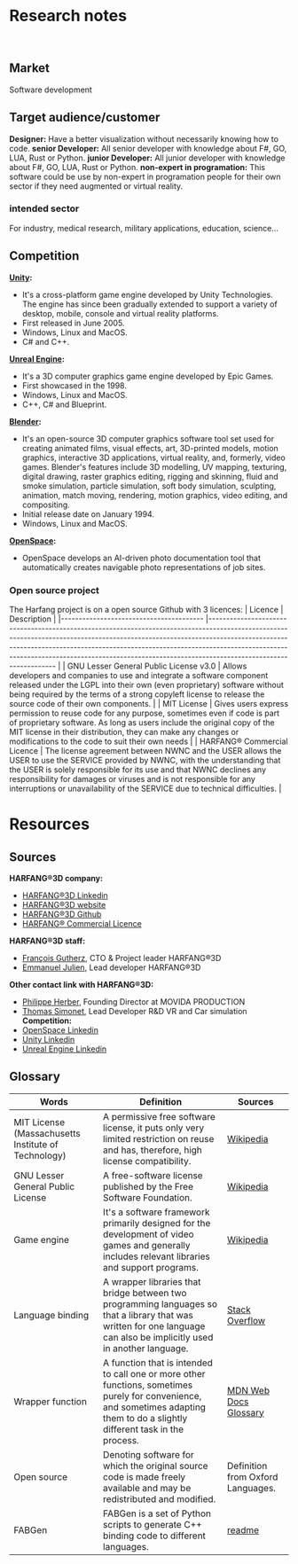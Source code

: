 <!-- this is an example, use your needs and goals to start your research process -->
​
# Research notes
​
## Market
​Software development
​
## Target audience/customer
**Designer:** Have a better visualization without necessarily knowing how to code.
**senior Developer:** All senior developer with knowledge about F#, GO, LUA, Rust or Python.
**junior Developer:** All junior developer with knowledge about F#, GO, LUA, Rust or Python.
**non-expert in programation:** This software could be use by non-expert in programation people for their own sector if they need augmented or virtual reality.

### intended sector
​For industry, medical research, military applications, education, science...

## Competition
**[Unity](https://unity.com/):**
- It's a cross-platform game engine developed by Unity Technologies. The engine has since been gradually extended to support a variety of desktop, mobile, console and virtual reality platforms.
- First released in June 2005.
- Windows, Linux and MacOS.
- C# and C++.

**[Unreal Engine](https://www.unrealengine.com/en-US/):**
- It's a 3D computer graphics game engine developed by Epic Games. 
- First showcased in the 1998.
- Windows, Linux and MacOS.
- C++, C# and Blueprint.

**[Blender](https://www.blender.org/):**
- It's an open-source 3D computer graphics software tool set used for creating animated films, visual effects, art, 3D-printed models, motion graphics, interactive 3D applications, virtual reality, and, formerly, video games. Blender's features include 3D modelling, UV mapping, texturing, digital drawing, raster graphics editing, rigging and skinning, fluid and smoke simulation, particle simulation, soft body simulation, sculpting, animation, match moving, rendering, motion graphics, video editing, and compositing.
- Initial release date on January 1994.
- Windows, Linux and MacOS.

**[OpenSpace](https://www.openspace.ai/):**
- OpenSpace develops an AI-driven photo documentation tool that automatically creates navigable photo representations of job sites.
​
### Open source project
The Harfang project is on a open source Github with 3 licences:
| Licence                               	| Description                                                                                                                                                                                                                                                                                                                                               	|
|----------------------------------------	|-----------------------------------------------------------------------------------------------------------------------------------------------------------------------------------------------------------------------------------------------------------------------------------------------------------------------------------------------------------	|
| GNU Lesser General Public License v3.0 	| Allows developers and companies to use and integrate a software component released under the LGPL into their own (even proprietary) software without being required by the terms of a strong copyleft license to release the source code of their own components.                                                                                         	|
| MIT License                            	| Gives users express permission to reuse code for any purpose, sometimes even if code is part of proprietary software. As long as users include the original copy of the MIT license in their distribution, they can make any changes or modifications to the code to suit their own needs                                                                 	|
| HARFANG® Commercial Licence            	| The license agreement between NWNC and the USER allows the USER to use the SERVICE provided by NWNC, with the understanding that the USER is solely responsible for its use and that NWNC declines any responsibility for damages or viruses and is not responsible for any interruptions or unavailability of the SERVICE due to technical difficulties. 	|

# Resources
## Sources
<!-- think also of sources to follow (people and keywords on Linkedin for example, a specialized blog or news outlet) -->
​**​HARFANG®3D company:**
- [​HARFANG®3D Linkedin](https://www.linkedin.com/company/harfang3d/)
- [​HARFANG®3D website](https://www.harfang3d.com/en_US/)
- [​HARFANG®3D Github](https://github.com/harfang3d)
- [​HARFANG® Commercial Licence](https://github.com/harfang3d/harfang3d/blob/main/LICENSE-HARFANG-COMMERCIAL)

**​HARFANG®3D staff:**
- [François Gutherz](https://www.linkedin.com/in/astrofra/), CTO & Project leader HARFANG®3D
- [Emmanuel Julien](https://www.linkedin.com/in/ejulien/), Lead developer HARFANG®3D

**Other contact link with ​HARFANG®3D:**
- [Philippe Herber](https://www.linkedin.com/in/philippe-herber-9787929/), Founding Director at MOVIDA PRODUCTION
- [Thomas Simonet](https://www.linkedin.com/in/thomas-simonnet-39968480/), Lead Developer R&D VR and Car simulation
​
**Competition:**
- [OpenSpace Linkedin](https://www.linkedin.com/company/openspace.ai/)
- [Unity Linkedin](https://www.linkedin.com/company/unity/)
- [Unreal Engine Linkedin](https://www.linkedin.com/showcase/unreal-engine-for-design-visualization/)

## Glossary
<!-- write down all the words specific to the product's field, or any technical field you're working in, with a short definition -->

| Words                                               	| Definition                                                                                                                                                                     	| Sources                                                                                  	|
|-----------------------------------------------------	|--------------------------------------------------------------------------------------------------------------------------------------------------------------------------------	|------------------------------------------------------------------------------------------	|
| MIT License (Massachusetts Institute of Technology) 	| A permissive free software license, it puts only very limited restriction on reuse and has, therefore, high license compatibility.                                             	| [Wikipedia](https://en.wikipedia.org/wiki/MIT_License)                                   	|
| GNU Lesser General Public License                   	| A free-software license published by the Free Software Foundation.                                                                                                             	| [Wikipedia](https://en.wikipedia.org/wiki/GNU_Lesser_General_Public_License)             	|
| Game engine                                         	| It's a software framework primarily designed for the development of video games and generally includes relevant libraries and support programs.                                	| [Wikipedia](https://en.wikipedia.org/wiki/Game_engine)                                   	|
| Language binding                                    	| A wrapper libraries that bridge between two programming languages so that a library that was written for one language can also be implicitly used in another language.         	| [Stack Overflow](https://stackoverflow.com/questions/25865/what-is-a-language-binding)  	|
| Wrapper function                                    	| A function that is intended to call one or more other functions, sometimes purely for convenience, and sometimes adapting them to do a slightly different task in the process. 	| [MDN Web Docs Glossary](https://developer.mozilla.org/en-US/docs/Glossary/Wrapper)       	|
| Open source                                         	| Denoting software for which the original source code is made freely available and may be redistributed and modified.                                                           	| Definition from Oxford Languages.                                                       	|
| FABGen                                              	| FABGen is a set of Python scripts to generate C++ binding code to different languages.                                                                                         	| [readme](https://github.com/ejulien/FABGen#readme)                                       	|
​

